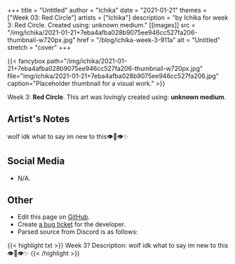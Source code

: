 +++
title =       "Untitled"
author =      "Ichika"
date =        "2021-01-21"
themes =      ["Week 03: Red Circle"]
artists =     ["Ichika"]
description = "by Ichika for week 3: Red Circle. Created using: unknown medium."
[[images]]
              src = "/img/ichika/2021-01-21+7eba4afba028b9075ee946cc527fa206-thumbnail-w720px.jpg"
              href = "/blog/ichika-week-3-911a"
              alt = "Untitled"
              stretch = "cover"
+++


{{< fancybox path="/img/ichika/2021-01-21+7eba4afba028b9075ee946cc527fa206-thumbnail-w720px.jpg" file="img/ichika/2021-01-21+7eba4afba028b9075ee946cc527fa206.jpg" caption="Placeholder thumbnail for a visual work." >}}


Week 3: **Red Circle**. This art was lovingly created using: **unknown medium**.

## Artist's Notes

wolf idk what to say im new to this👁️👄👁️✨

## Social Media

- N/A.

## Other

- Edit this page on [GitHub](https://github.com/teaminkling/web-refresh/edit/main/content/blog/ichika-week-3-911a.md).
- Create [a bug ticket](https://github.com/teaminkling/web-refresh/issues/new?assignees=&labels=bug&template=problem-report.md&title=) for the developer.
- Parsed source from Discord is as follows:

{{< highlight txt >}}
Week 3?
Description: wolf idk what to say im new to this👁️👄👁️✨
{{< /highlight >}}